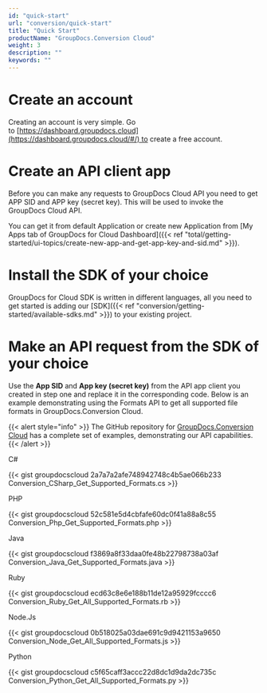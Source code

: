```yaml
---
id: "quick-start"
url: "conversion/quick-start"
title: "Quick Start"
productName: "GroupDocs.Conversion Cloud"
weight: 3
description: ""
keywords: ""
---
```







# Create an account #

Creating an account is very simple. Go to [https://dashboard.groupdocs.cloud](https://dashboard.groupdocs.cloud/#/) to create a free account. 

# Create an API client app #

Before you can make any requests to GroupDocs Cloud API you need to get APP SID and APP key (secret key). This will be used to invoke the GroupDocs Cloud API. 

You can get it from default Application or create new Application from [My Apps tab of GroupDocs for Cloud Dashboard]({{< ref "total/getting-started/ui-topics/create-new-app-and-get-app-key-and-sid.md" >}}).

# Install the SDK of your choice #

GroupDocs for Cloud SDK is written in different languages, all you need to get started is adding our [SDK]({{< ref "conversion/getting-started/available-sdks.md" >}}) to your existing project.

# Make an API request from the SDK of your choice #

Use the **App SID** and **App key (secret key)** from the API app client you created in step one and replace it in the corresponding code. Below is an example demonstrating using the Formats API to get all supported file formats in GroupDocs.Conversion Cloud.

{{< alert style="info" >}}
The GitHub repository for [GroupDocs.Conversion Cloud](https://github.com/groupdocs-conversion-cloud) has a complete set of examples, demonstrating our API capabilities.
{{< /alert >}}


 C#




{{< gist groupdocscloud 2a7a7a2afe748942748c4b5ae066b233 Conversion_CSharp_Get_Supported_Formats.cs >}}





 PHP




{{< gist groupdocscloud 52c581e5d4cbfafe60dc0f41a88a8c55 Conversion_Php_Get_Supported_Formats.php >}}





 Java




{{< gist groupdocscloud f3869a8f33daa0fe48b22798738a03af Conversion_Java_Get_Supported_Formats.java >}}





 Ruby




{{< gist groupdocscloud ecd63c8e6e188b11de12a95929fcccc6 Conversion_Ruby_Get_All_Supported_Formats.rb >}}





 Node.Js




{{< gist groupdocscloud 0b518025a03dae691c9d9421153a9650 Conversion_Node_Get_All_Supported_Formats.js >}}





 Python




{{< gist groupdocscloud c5f65caff3accc22d8dc1d9da2dc735c Conversion_Python_Get_All_Supported_Formats.py >}}




